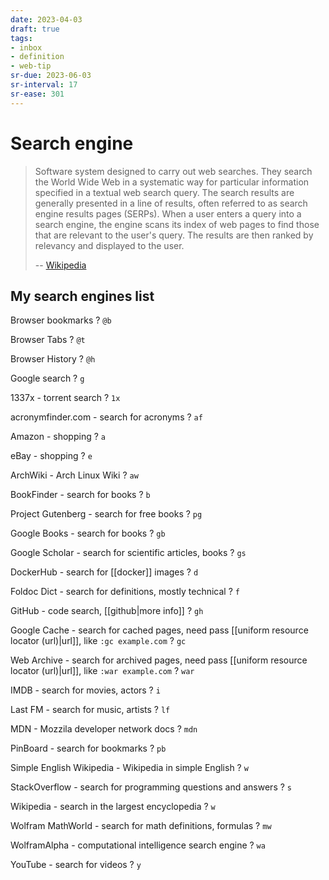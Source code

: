 ```yaml
---
date: 2023-04-03
draft: true
tags:
- inbox
- definition
- web-tip
sr-due: 2023-06-03
sr-interval: 17
sr-ease: 301
---
```


# Search engine

> Software system designed to carry out web searches. They search the World Wide Web in a systematic way for particular information specified in a textual web search query. The search results are generally presented in a line of results, often referred to as search engine results pages (SERPs). When a user enters a query into a search engine, the engine scans its index of web pages to find those that are relevant to the user's query. The results are then ranked by relevancy and displayed to the user.
>
> -- [Wikipedia](https://en.wikipedia.org/wiki/Search_engine)

## My search engines list

Browser bookmarks
?
`@b`

Browser Tabs
?
`@t`

Browser History
?
`@h`

Google search
?
`g`

1337x - torrent search
?
`1x`

acronymfinder.com - search for acronyms
?
`af`

Amazon - shopping
?
`a`

eBay - shopping
?
`e`

ArchWiki - Arch Linux Wiki
?
`aw`

BookFinder - search for books
?
`b`

Project Gutenberg - search for free books
?
`pg`

Google Books - search for books
?
`gb`

Google Scholar - search for scientific articles, books
?
`gs`

DockerHub - search for [[docker]] images
?
`d`

Foldoc Dict - search for definitions, mostly technical
?
`f`

GitHub - code search, [[github|more info]]
?
`gh`

Google Cache - search for cached pages, need pass [[uniform resource locator (url)|url]], like `:gc example.com`
?
`gc`

Web Archive - search for archived pages, need pass [[uniform resource locator (url)|url]], like `:war example.com`
?
`war`

IMDB - search for movies, actors
?
`i`

Last FM - search for music, artists
?
`lf`

MDN - Mozzila developer network docs
?
`mdn`

PinBoard - search for bookmarks
?
`pb`

Simple English Wikipedia - Wikipedia in simple English
?
`w`

StackOverflow - search for programming questions and answers
?
`s`

Wikipedia - search in the largest encyclopedia
?
`w`

Wolfram MathWorld - search for math definitions, formulas
?
`mw`

WolframAlpha - computational intelligence search engine
?
`wa`

YouTube - search for videos
?
`y`
